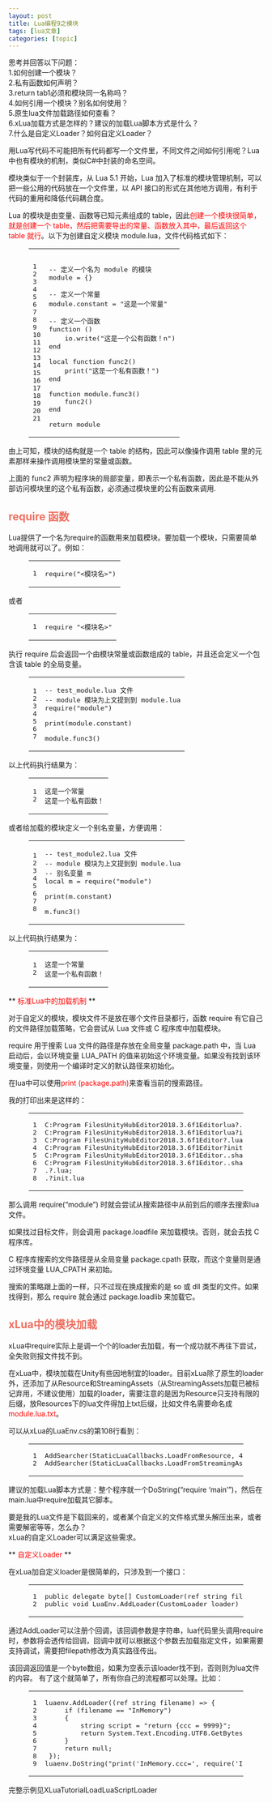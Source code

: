```yaml
---
layout: post
title: Lua编程9之模块 
tags: [lua文章]
categories: [topic]
---
```

<p>思考并回答以下问题：<br/>1.如何创建一个模块？<br/>2.私有函数如何声明？<br/>3.return tab1必须和模块同一名称吗？<br/>4.如何引用一个模块？别名如何使用？<br/>5.原生lua文件加载路径如何查看？<br/>6.xLua加载方式是怎样的？建议的加载Lua脚本方式是什么？<br/>7.什么是自定义Loader？如何自定义Loader？</p>


<p>用Lua写代码不可能把所有代码都写一个文件里，不同文件之间如何引用呢？Lua中也有模块的机制，类似C#中封装的命名空间。</p>
<p>模块类似于一个封装库，从 Lua 5.1 开始，Lua 加入了标准的模块管理机制，可以把一些公用的代码放在一个文件里，以 API 接口的形式在其他地方调用，有利于代码的重用和降低代码耦合度。</p>
<p>Lua 的模块是由变量、函数等已知元素组成的 table，因此<span style="color:red">创建一个模块很简单，就是创建一个 table，然后把需要导出的常量、函数放入其中，最后返回这个 table 就行</span>。以下为创建自定义模块 module.lua，文件代码格式如下：</p>
<figure class="highlight lua"><table><tbody><tr><td class="gutter"><pre><span class="line">1</span><br/><span class="line">2</span><br/><span class="line">3</span><br/><span class="line">4</span><br/><span class="line">5</span><br/><span class="line">6</span><br/><span class="line">7</span><br/><span class="line">8</span><br/><span class="line">9</span><br/><span class="line">10</span><br/><span class="line">11</span><br/><span class="line">12</span><br/><span class="line">13</span><br/><span class="line">14</span><br/><span class="line">15</span><br/><span class="line">16</span><br/><span class="line">17</span><br/><span class="line">18</span><br/><span class="line">19</span><br/><span class="line">20</span><br/><span class="line">21</span><br/></pre></td><td class="code"><pre><span class="line"></span><br/><span class="line"><span class="comment">-- 定义一个名为 module 的模块</span></span><br/><span class="line">module = {}</span><br/><span class="line"></span><br/><span class="line"><span class="comment">-- 定义一个常量</span></span><br/><span class="line">module.constant = <span class="string">&#34;这是一个常量&#34;</span></span><br/><span class="line"></span><br/><span class="line"><span class="comment">-- 定义一个函数</span></span><br/><span class="line"><span class="function"><span class="keyword">function</span> <span class="params">()</span></span></span><br/><span class="line">    <span class="built_in">io</span>.<span class="built_in">write</span>(<span class="string">&#34;这是一个公有函数！n&#34;</span>)</span><br/><span class="line"><span class="keyword">end</span></span><br/><span class="line"></span><br/><span class="line"><span class="keyword">local</span> <span class="function"><span class="keyword">function</span> <span class="title">func2</span><span class="params">()</span></span></span><br/><span class="line">    <span class="built_in">print</span>(<span class="string">&#34;这是一个私有函数！&#34;</span>)</span><br/><span class="line"><span class="keyword">end</span></span><br/><span class="line"></span><br/><span class="line"><span class="function"><span class="keyword">function</span> <span class="title">module.func3</span><span class="params">()</span></span></span><br/><span class="line">    func2()</span><br/><span class="line"><span class="keyword">end</span></span><br/><span class="line"></span><br/><span class="line"><span class="keyword">return</span> module</span><br/></pre></td></tr></tbody></table></figure>

<p>由上可知，模块的结构就是一个 table 的结构，因此可以像操作调用 table 里的元素那样来操作调用模块里的常量或函数。</p>
<p>上面的 func2 声明为程序块的局部变量，即表示一个私有函数，因此是不能从外部访问模块里的这个私有函数，必须通过模块里的公有函数来调用.</p>
<h2 id="require-函数"><a href="#require-函数" class="headerlink" title="require 函数"></a><span style="color:#EF7060;">require 函数</span></h2><p>Lua提供了一个名为require的函数用来加载模块。要加载一个模块，只需要简单地调用就可以了。例如：</p>
<figure class="highlight lua"><table><tbody><tr><td class="gutter"><pre><span class="line">1</span><br/></pre></td><td class="code"><pre><span class="line"><span class="built_in">require</span>(<span class="string">&#34;&lt;模块名&gt;&#34;</span>)</span><br/></pre></td></tr></tbody></table></figure>

<p>或者</p>
<figure class="highlight lua"><table><tbody><tr><td class="gutter"><pre><span class="line">1</span><br/></pre></td><td class="code"><pre><span class="line"><span class="built_in">require</span> <span class="string">&#34;&lt;模块名&gt;&#34;</span></span><br/></pre></td></tr></tbody></table></figure>

<p>执行 require 后会返回一个由模块常量或函数组成的 table，并且还会定义一个包含该 table 的全局变量。</p>
<figure class="highlight lua"><table><tbody><tr><td class="gutter"><pre><span class="line">1</span><br/><span class="line">2</span><br/><span class="line">3</span><br/><span class="line">4</span><br/><span class="line">5</span><br/><span class="line">6</span><br/><span class="line">7</span><br/></pre></td><td class="code"><pre><span class="line"><span class="comment">-- test_module.lua 文件</span></span><br/><span class="line"><span class="comment">-- module 模块为上文提到到 module.lua</span></span><br/><span class="line"><span class="built_in">require</span>(<span class="string">&#34;module&#34;</span>)</span><br/><span class="line"></span><br/><span class="line"><span class="built_in">print</span>(module.constant)</span><br/><span class="line"></span><br/><span class="line">module.func3()</span><br/></pre></td></tr></tbody></table></figure>

<p>以上代码执行结果为：</p>
<figure class="highlight plain"><table><tbody><tr><td class="gutter"><pre><span class="line">1</span><br/><span class="line">2</span><br/></pre></td><td class="code"><pre><span class="line">这是一个常量</span><br/><span class="line">这是一个私有函数！</span><br/></pre></td></tr></tbody></table></figure>

<p>或者给加载的模块定义一个别名变量，方便调用：</p>
<figure class="highlight lua"><table><tbody><tr><td class="gutter"><pre><span class="line">1</span><br/><span class="line">2</span><br/><span class="line">3</span><br/><span class="line">4</span><br/><span class="line">5</span><br/><span class="line">6</span><br/><span class="line">7</span><br/><span class="line">8</span><br/></pre></td><td class="code"><pre><span class="line"><span class="comment">-- test_module2.lua 文件</span></span><br/><span class="line"><span class="comment">-- module 模块为上文提到到 module.lua</span></span><br/><span class="line"><span class="comment">-- 别名变量 m</span></span><br/><span class="line"><span class="keyword">local</span> m = <span class="built_in">require</span>(<span class="string">&#34;module&#34;</span>)</span><br/><span class="line"></span><br/><span class="line"><span class="built_in">print</span>(m.constant)</span><br/><span class="line"></span><br/><span class="line">m.func3()</span><br/></pre></td></tr></tbody></table></figure>

<p>以上代码执行结果为：</p>
<figure class="highlight plain"><table><tbody><tr><td class="gutter"><pre><span class="line">1</span><br/><span class="line">2</span><br/></pre></td><td class="code"><pre><span class="line">这是一个常量</span><br/><span class="line">这是一个私有函数！</span><br/></pre></td></tr></tbody></table></figure>

<p>** <span style="color:red">标准Lua中的加载机制</span> **</p>
<p>对于自定义的模块，模块文件不是放在哪个文件目录都行，函数 require 有它自己的文件路径加载策略，它会尝试从 Lua 文件或 C 程序库中加载模块。</p>
<p>require 用于搜索 Lua 文件的路径是存放在全局变量 package.path 中，当 Lua 启动后，会以环境变量 LUA_PATH 的值来初始这个环境变量。如果没有找到该环境变量，则使用一个编译时定义的默认路径来初始化。</p>
<p>在lua中可以使用<span style="color:red">print (package.path)</span>来查看当前的搜索路径。</p>
<p>我的打印出来是这样的：</p>
<figure class="highlight lua"><table><tbody><tr><td class="gutter"><pre><span class="line">1</span><br/><span class="line">2</span><br/><span class="line">3</span><br/><span class="line">4</span><br/><span class="line">5</span><br/><span class="line">6</span><br/><span class="line">7</span><br/><span class="line">8</span><br/></pre></td><td class="code"><pre><span class="line">C:Program FilesUnityHubEditor<span class="number">2018.3</span><span class="number">.6</span>f1Editorlua?.lua;</span><br/><span class="line">C:Program FilesUnityHubEditor<span class="number">2018.3</span><span class="number">.6</span>f1Editorlua?init.lua;</span><br/><span class="line">C:Program FilesUnityHubEditor<span class="number">2018.3</span><span class="number">.6</span>f1Editor?.lua;</span><br/><span class="line">C:Program FilesUnityHubEditor<span class="number">2018.3</span><span class="number">.6</span>f1Editor?init.lua;</span><br/><span class="line">C:Program FilesUnityHubEditor<span class="number">2018.3</span><span class="number">.6</span>f1Editor..sharelua<span class="number">5.3</span>?.lua;</span><br/><span class="line">C:Program FilesUnityHubEditor<span class="number">2018.3</span><span class="number">.6</span>f1Editor..sharelua<span class="number">5.3</span>?init.lua;</span><br/><span class="line">.?.lua;</span><br/><span class="line">.?init.lua</span><br/></pre></td></tr></tbody></table></figure>

<p>那么调用 require(“module”) 时就会尝试从搜索路径中从前到后的顺序去搜索lua文件。</p>
<p>如果找过目标文件，则会调用 package.loadfile 来加载模块。否则，就会去找 C 程序库。</p>
<p>C 程序库搜索的文件路径是从全局变量 package.cpath 获取，而这个变量则是通过环境变量 LUA_CPATH 来初始。</p>
<p>搜索的策略跟上面的一样，只不过现在换成搜索的是 so 或 dll 类型的文件。如果找得到，那么 require 就会通过 package.loadlib 来加载它。</p>
<h2 id="xLua中的模块加载"><a href="#xLua中的模块加载" class="headerlink" title="xLua中的模块加载"></a><span style="color:#EF7060;">xLua中的模块加载</span></h2><p>xLua中require实际上是调一个个的loader去加载，有一个成功就不再往下尝试，全失败则报文件找不到。</p>
<p>在xLua中，模块加载在Unity有些因地制宜的loader。目前xLua除了原生的loader外，还添加了从Resource和StreamingAssets（从StreamingAssets加载已被标记弃用，不建议使用）加载的loader，需要注意的是因为Resource只支持有限的后缀，放Resources下的lua文件得加上txt后缀，比如文件名需要命名成<span style="color:red">module.lua.txt</span>。</p>
<p>可以从xLua的LuaEnv.cs的第108行看到：</p>
<figure class="highlight lua"><table><tbody><tr><td class="gutter"><pre><span class="line">1</span><br/><span class="line">2</span><br/></pre></td><td class="code"><pre><span class="line">AddSearcher(StaticLuaCallbacks.LoadFromResource, <span class="number">4</span>);</span><br/><span class="line">AddSearcher(StaticLuaCallbacks.LoadFromStreamingAssetsPath, <span class="number">-1</span>);</span><br/></pre></td></tr></tbody></table></figure>

<p>建议的加载Lua脚本方式是：整个程序就一个DoString(“require ‘main’”)，然后在main.lua中require加载其它脚本。</p>
<p>要是我的Lua文件是下载回来的，或者某个自定义的文件格式里头解压出来，或者需要解密等等，怎么办？<br/>xLua的自定义Loader可以满足这些需求。</p>
<p>** <span style="color:red">自定义Loader</span> **</p>
<p>在xLua加自定义loader是很简单的，只涉及到一个接口：</p>
<figure class="highlight lua"><table><tbody><tr><td class="gutter"><pre><span class="line">1</span><br/><span class="line">2</span><br/></pre></td><td class="code"><pre><span class="line">public delegate <span class="built_in">byte</span>[] CustomLoader(ref <span class="built_in">string</span> filepath);</span><br/><span class="line">public void LuaEnv.AddLoader(CustomLoader loader)</span><br/></pre></td></tr></tbody></table></figure>

<p>通过AddLoader可以注册个回调，该回调参数是字符串，lua代码里头调用require时，参数将会透传给回调，回调中就可以根据这个参数去加载指定文件，如果需要支持调试，需要把filepath修改为真实路径传出。</p>
<p>该回调返回值是一个byte数组，如果为空表示该loader找不到，否则则为lua文件的内容。 有了这个就简单了，所有你自己的流程都可以处理。比如：</p>
<figure class="highlight lua"><table><tbody><tr><td class="gutter"><pre><span class="line">1</span><br/><span class="line">2</span><br/><span class="line">3</span><br/><span class="line">4</span><br/><span class="line">5</span><br/><span class="line">6</span><br/><span class="line">7</span><br/><span class="line">8</span><br/><span class="line">9</span><br/></pre></td><td class="code"><pre><span class="line">luaenv.AddLoader((ref <span class="built_in">string</span> filename) =&gt; {</span><br/><span class="line">     <span class="keyword">if</span> (filename == <span class="string">&#34;InMemory&#34;</span>)</span><br/><span class="line">     {</span><br/><span class="line">         <span class="built_in">string</span> script = <span class="string">&#34;return {ccc = 9999}&#34;</span>;</span><br/><span class="line">         <span class="keyword">return</span> System.Text.Encoding.UTF8.GetBytes(script);</span><br/><span class="line">     }</span><br/><span class="line">     <span class="keyword">return</span> null;</span><br/><span class="line"> });</span><br/><span class="line">luaenv.DoString(<span class="string">&#34;print(&#39;InMemory.ccc=&#39;, require(&#39;InMemory&#39;).ccc)&#34;</span>);</span><br/></pre></td></tr></tbody></table></figure>

<p>完整示例见XLuaTutorialLoadLuaScriptLoader</p>